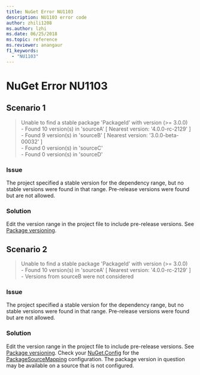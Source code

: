```yaml
---
title: NuGet Error NU1103
description: NU1103 error code
author: zhili1208
ms.author: lzhi
ms.date: 06/25/2018
ms.topic: reference
ms.reviewer: anangaur
f1_keywords: 
  - "NU1103"
---
```


# NuGet Error NU1103

## Scenario 1 

> Unable to find a stable package 'PackageId' with version (>= 3.0.0)<br/> - Found 10 version(s) in 'sourceA' [ Nearest version: '4.0.0-rc-2129' ]<br/> - Found 9 version(s) in 'sourceB' [ Nearest version: '3.0.0-beta-00032' ]<br/> - Found 0 version(s) in 'sourceC'<br/> - Found 0 version(s) in 'sourceD'

### Issue
The project specified a stable version for the dependency range, but no stable versions were found in that range. Pre-release versions were found but are not allowed.

### Solution
Edit the version range in the project file to include pre-release versions. See [Package versioning](../../concepts/package-versioning.md).

## Scenario 2

> Unable to find a stable package 'PackageId' with version (>= 3.0.0)<br/> - Found 10 version(s) in 'sourceA' [ Nearest version: '4.0.0-rc-2129' ]<br/> - Versions from sourceB were not considered

### Issue
The project specified a stable version for the dependency range, but no stable versions were found in that range. Pre-release versions were found but are not allowed.

### Solution
Edit the version range in the project file to include pre-release versions. See [Package versioning](../../concepts/package-versioning.md).
Check your [NuGet.Config](../../consume-packages/Configuring-NuGet-Behavior.md) for the [PackageSourceMapping](../../consume-packages/Package-Source-Mapping.md) configuration. The package version in question may be available on a source that is not configured.
